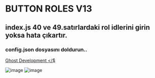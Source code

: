 # BUTTON ROLES V13

## index.js 40 ve 49.satırlardaki rol idlerini girin yoksa hata çıkartır.
### config.json dosyasını doldurun.. 

[Ghost Development </$](https://discord.gg/KCfCMKnFzK)

![image](https://user-images.githubusercontent.com/83782358/163362618-2fe681de-144f-4ac6-8dc5-7485cabc1532.png)
![image](https://user-images.githubusercontent.com/83782358/163362658-5408f9df-2501-4de3-8b12-d5f8478aebd0.png)
